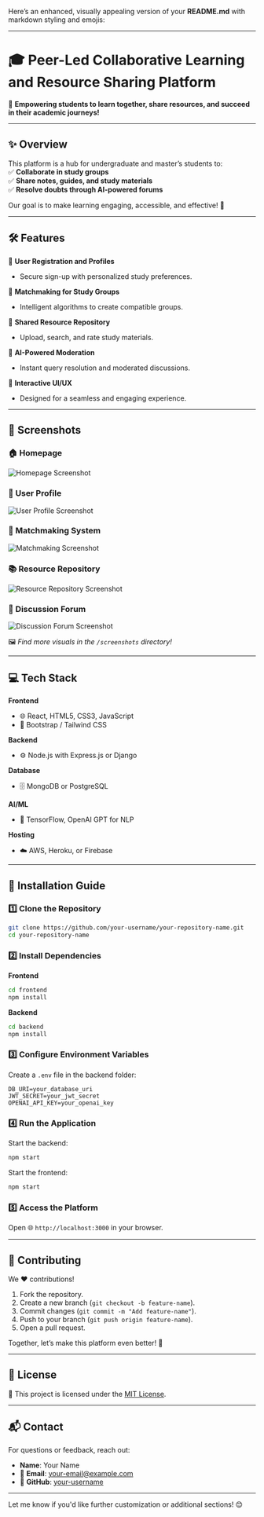 Here’s an enhanced, visually appealing version of your **README.md** with markdown styling and emojis:  

---

# 🎓 **Peer-Led Collaborative Learning and Resource Sharing Platform**  

🚀 **Empowering students to learn together, share resources, and succeed in their academic journeys!**  

---

## ✨ **Overview**  
This platform is a hub for undergraduate and master’s students to:  
✅ **Collaborate in study groups**  
✅ **Share notes, guides, and study materials**  
✅ **Resolve doubts through AI-powered forums**  

Our goal is to make learning engaging, accessible, and effective! 🌟  

---

## 🛠️ **Features**  
💼 **User Registration and Profiles**  
- Secure sign-up with personalized study preferences.  

🤝 **Matchmaking for Study Groups**  
- Intelligent algorithms to create compatible groups.  

📂 **Shared Resource Repository**  
- Upload, search, and rate study materials.  

🤖 **AI-Powered Moderation**  
- Instant query resolution and moderated discussions.  

🎨 **Interactive UI/UX**  
- Designed for a seamless and engaging experience.  

---

## 📸 **Screenshots**  

### **🏠 Homepage**  
![Homepage Screenshot](./screenshots/homepage.png)  

### **👤 User Profile**  
![User Profile Screenshot](./screenshots/user-profile.png)  

### **🔗 Matchmaking System**  
![Matchmaking Screenshot](./screenshots/matchmaking.png)  

### **📚 Resource Repository**  
![Resource Repository Screenshot](./screenshots/resource-repository.png)  

### **💬 Discussion Forum**  
![Discussion Forum Screenshot](./screenshots/discussion-forum.png)  

🖼️ *Find more visuals in the `/screenshots` directory!*  

---

## 💻 **Tech Stack**  

**Frontend**  
- 🌐 React, HTML5, CSS3, JavaScript  
- 🎨 Bootstrap / Tailwind CSS  

**Backend**  
- ⚙️ Node.js with Express.js or Django  

**Database**  
- 🗄️ MongoDB or PostgreSQL  

**AI/ML**  
- 🤖 TensorFlow, OpenAI GPT for NLP  

**Hosting**  
- ☁️ AWS, Heroku, or Firebase  

---

## 🔧 **Installation Guide**  

### **1️⃣ Clone the Repository**  
```bash  
git clone https://github.com/your-username/your-repository-name.git  
cd your-repository-name  
```  

### **2️⃣ Install Dependencies**  
**Frontend**  
```bash  
cd frontend  
npm install  
```  
**Backend**  
```bash  
cd backend  
npm install  
```  

### **3️⃣ Configure Environment Variables**  
Create a `.env` file in the backend folder:  
```plaintext  
DB_URI=your_database_uri  
JWT_SECRET=your_jwt_secret  
OPENAI_API_KEY=your_openai_key  
```  

### **4️⃣ Run the Application**  
Start the backend:  
```bash  
npm start  
```  
Start the frontend:  
```bash  
npm start  
```  

### **5️⃣ Access the Platform**  
Open 🌐 `http://localhost:3000` in your browser.  

---

## 🤝 **Contributing**  
We ❤️ contributions!  

1. Fork the repository.  
2. Create a new branch (`git checkout -b feature-name`).  
3. Commit changes (`git commit -m "Add feature-name"`).  
4. Push to your branch (`git push origin feature-name`).  
5. Open a pull request.  

Together, let’s make this platform even better! 🚀  

---

## 📜 **License**  
📖 This project is licensed under the [MIT License](LICENSE).  

---

## 📬 **Contact**  

For questions or feedback, reach out:  
- **Name**: Your Name  
- 📧 **Email**: your-email@example.com  
- 🐙 **GitHub**: [your-username](https://github.com/your-username)  

---

Let me know if you'd like further customization or additional sections! 😊
